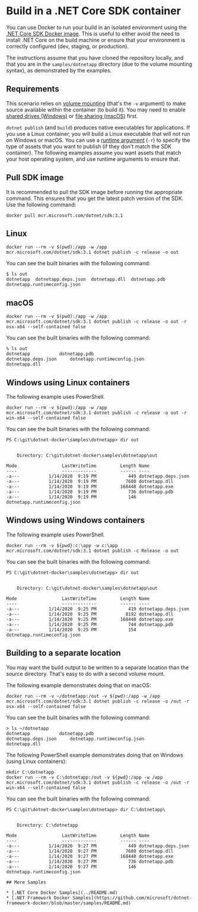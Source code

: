 # Build in a .NET Core SDK container

You can use Docker to run your build in an isolated environment using the [.NET Core SDK Docker image](https://hub.docker.com/_/microsoft-dotnet-sdk/). This is useful to either avoid the need to install .NET Core on the build machine or ensure that your environment is correctly configured (dev, staging, or production).

The instructions assume that you have cloned the repository locally, and that you are in the `samples/dotnetapp` directory (due to the volume mounting syntax), as demonstrated by the examples.

## Requirements

This scenario relies on [volume mounting](https://docs.docker.com/engine/admin/volumes/volumes/) (that's the `-v` argument) to make source available within the container (to build it). You may need to enable [shared drives (Windows)](https://docs.docker.com/docker-for-windows/#shared-drives) or [file sharing (macOS)](https://docs.docker.com/docker-for-mac/#file-sharing) first.

`dotnet publish` (and `build`) produces native executables for applications. If you use a Linux container, you will build a Linux executable that will not run on Windows or macOS. You can use a [runtime argument](https://docs.microsoft.com/en-us/dotnet/core/rid-catalog) (`-r`) to specify the type of assets that you want to publish (if they don't match the SDK container). The following examples assume you want assets that match your host operating system, and use runtime arguments to ensure that.

## Pull SDK image

It is recommended to pull the SDK image before running the appropriate command. This ensures that you get the latest patch version of the SDK. Use the following command:

```console
docker pull mcr.microsoft.com/dotnet/sdk:3.1
```

## Linux

```console
docker run --rm -v $(pwd):/app -w /app mcr.microsoft.com/dotnet/sdk:3.1 dotnet publish -c release -o out
```

You can see the built binaries with the following command:

```console
$ ls out
dotnetapp  dotnetapp.deps.json  dotnetapp.dll  dotnetapp.pdb  dotnetapp.runtimeconfig.json
```

## macOS

```console
docker run --rm -v $(pwd):/app -w /app mcr.microsoft.com/dotnet/sdk:3.1 dotnet publish -c release -o out -r osx-x64 --self-contained false
```

You can see the built binaries with the following command:

```console
% ls out
dotnetapp			dotnetapp.pdb
dotnetapp.deps.json		dotnetapp.runtimeconfig.json
dotnetapp.dll
```

## Windows using Linux containers

The following example uses PowerShell.

```console
docker run --rm -v ${pwd}:/app -w /app mcr.microsoft.com/dotnet/sdk:3.1 dotnet publish -c release -o out -r win-x64 --self-contained false
```

You can see the built binaries with the following command:

```console
PS C:\git\dotnet-docker\samples\dotnetapp> dir out


    Directory: C:\git\dotnet-docker\samples\dotnetapp\out

Mode                 LastWriteTime         Length Name
----                 -------------         ------ ----
-a---           1/14/2020  9:19 PM            449 dotnetapp.deps.json
-a---           1/14/2020  9:19 PM           7680 dotnetapp.dll
-a---           1/14/2020  9:19 PM         168448 dotnetapp.exe
-a---           1/14/2020  9:19 PM            736 dotnetapp.pdb
-a---           1/14/2020  9:19 PM            146 dotnetapp.runtimeconfig.json
```

## Windows using Windows containers

The following example uses PowerShell.

```console
docker run --rm -v ${pwd}:c:\app -w c:\app mcr.microsoft.com/dotnet/sdk:3.1 dotnet publish -c Release -o out
```

You can see the built binaries with the following command:

```console
PS C:\git\dotnet-docker\samples\dotnetapp> dir out


    Directory: C:\git\dotnet-docker\samples\dotnetapp\out

Mode                 LastWriteTime         Length Name
----                 -------------         ------ ----
-a---           1/14/2020  9:25 PM            419 dotnetapp.deps.json
-a---           1/14/2020  9:25 PM           8192 dotnetapp.dll
-a---           1/14/2020  9:25 PM         168448 dotnetapp.exe
-a---           1/14/2020  9:25 PM            744 dotnetapp.pdb
-a---           1/14/2020  9:25 PM            154 dotnetapp.runtimeconfig.json
```

## Building to a separate location

You may want the build output to be written to a separate location than the source directory. That's easy to do with a second volume mount.

The following example demonstrates doing that on macOS:

```console
docker run --rm -v ~/dotnetapp:/out -v $(pwd):/app -w /app mcr.microsoft.com/dotnet/sdk:3.1 dotnet publish -c release -o /out -r osx-x64 --self-contained false
```

You can see the built binaries with the following command:

```console
> ls ~/dotnetapp
dotnetapp			dotnetapp.pdb
dotnetapp.deps.json		dotnetapp.runtimeconfig.json
dotnetapp.dll
```

The following PowerShell example demonstrates doing that on Windows (using Linux containers):

```console
mkdir C:\dotnetapp
docker run --rm -v C:\dotnetapp:/out -v ${pwd}:/app -w /app mcr.microsoft.com/dotnet/sdk:3.1 dotnet publish -c release -o /out -r win-x64 --self-contained false
```

You can see the built binaries with the following command:

```console
PS C:\git\dotnet-docker\samples\dotnetapp> dir C:\dotnetapp\


    Directory: C:\dotnetapp

Mode                 LastWriteTime         Length Name
----                 -------------         ------ ----
-a---           1/14/2020  9:27 PM            449 dotnetapp.deps.json
-a---           1/14/2020  9:27 PM           7680 dotnetapp.dll
-a---           1/14/2020  9:27 PM         168448 dotnetapp.exe
-a---           1/14/2020  9:27 PM            736 dotnetapp.pdb
-a---           1/14/2020  9:27 PM            146 dotnetapp.runtimeconfig.json

## More Samples

* [.NET Core Docker Samples](../README.md)
* [.NET Framework Docker Samples](https://github.com/microsoft/dotnet-framework-docker/blob/master/samples/README.md)
